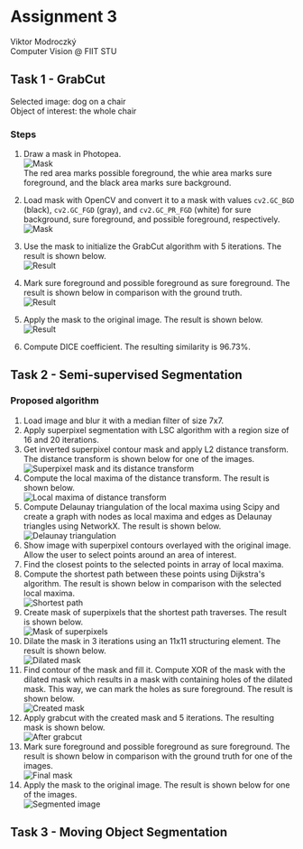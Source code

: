 # Assignment 3

Viktor Modroczký\
Computer Vision @ FIIT STU

## Task 1 - GrabCut

Selected image: dog on a chair\
Object of interest: the whole chair

### Steps

1. Draw a mask in Photopea.\
![Mask](data/mask.png)\
The red area marks possible foreground, the whie area marks sure foreground, and the black area marks sure background.

2. Load mask with OpenCV and convert it to a mask with values `cv2.GC_BGD` (black), `cv2.GC_FGD` (gray), and `cv2.GC_PR_FGD` (white) for sure background, sure foreground, and possible foreground, respectively.\
![Mask](images/my_mask.png)

3. Use the mask to initialize the GrabCut algorithm with 5 iterations. The result is shown below.\
![Result](images/grabcut_mask.png)

4. Mark sure foreground and possible foreground as sure foreground. The result is shown below in comparison with the ground truth.\
![Result](images/final_mask.png)

5. Apply the mask to the original image. The result is shown below.\
![Result](images/segmented.png)

6. Compute DICE coefficient. The resulting similarity is 96.73%.

## Task 2 - Semi-supervised Segmentation

### Proposed algorithm

1. Load image and blur it with a median filter of size 7x7.
2. Apply superpixel segmentation with LSC algorithm with a region size of 16 and 20 iterations.
3. Get inverted superpixel contour mask and apply L2 distance transform. The distance transform is shown below for one of the images.\
![Superpixel mask and its distance transform](images/superpixels_and_dist_trans.png)
4. Compute the local maxima of the distance transform. The result is shown below.\
![Local maxima of distance transform](images/local_maxima.png)
5. Compute Delaunay triangulation of the local maxima using Scipy and create a graph with nodes as local maxima and edges as Delaunay triangles using NetworkX. The result is shown below.\
![Delaunay triangulation](images/delaunay.png)
6. Show image with superpixel contours overlayed with the original image. Allow the user to select points around an area of interest.
7. Find the closest points to the selected points in array of local maxima.
8. Compute the shortest path between these points using Dijkstra's algorithm. The result is shown below in comparison with the selected local maxima.\
![Shortest path](images/local_maxima_selected_found.png)
9. Create mask of superpixels that the shortest path traverses. The result is shown below.\
![Mask of superpixels](images/path_superpixels.png)
10. Dilate the mask in 3 iterations using an 11x11 structuring element. The result is shown below.\
![Dilated mask](images/dilated_mask.png)
11. Find contour of the mask and fill it. Compute XOR of the mask with the dilated mask which results in a mask with containing holes of the dilated mask. This way, we can mark the holes as sure foreground. The result is shown below.\
![Created mask](images/created_mask.png)
12. Apply grabcut with the created mask and 5 iterations. The resulting mask is shown below.\
![After grabcut](images/mask_after_grabcut.png)
13. Mark sure foreground and possible foreground as sure foreground. The result is shown below in comparison with the ground truth for one of the images.\
![Final mask](images/final_mask_2.png)
14. Apply the mask to the original image. The result is shown below for one of the images.\
![Segmented image](images/segmented_2.png)

## Task 3 - Moving Object Segmentation
